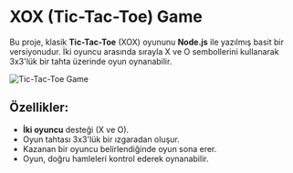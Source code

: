 # XOX (Tic-Tac-Toe) Game

Bu proje, klasik **Tic-Tac-Toe** (XOX) oyununu **Node.js** ile yazılmış basit bir versiyonudur. İki oyuncu arasında sırayla X ve O sembollerini kullanarak 3x3'lük bir tahta üzerinde oyun oynanabilir.

![Tic-Tac-Toe Game](https://i.ibb.co/WHzbBmc/Screenshot-2.png)

## Özellikler:
- **İki oyuncu** desteği (X ve O).
- Oyun tahtası 3x3'lük bir ızgaradan oluşur.
- Kazanan bir oyuncu belirlendiğinde oyun sona erer.
- Oyun, doğru hamleleri kontrol ederek oynanabilir.
 